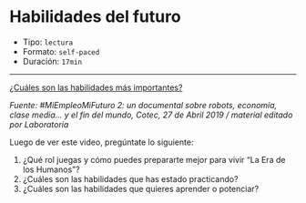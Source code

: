 # Habilidades del futuro

* Tipo: `lectura`
* Formato: `self-paced`
* Duración: `17min`

***

[¿Cuáles son las habilidades más importantes?](https://vimeo.com/421255025/)

*Fuente: #MiEmpleoMiFuturo 2: un documental sobre robots, economía, clase media... y el fin del mundo, Cotec, 27 de Abril 2019 / material editado por Laboratoria*

Luego de ver este video, pregúntate lo siguiente:

1. ¿Qué rol juegas y cómo puedes prepararte mejor para vivir “La Era de los Humanos”?
2. ¿Cuáles son las habilidades que has estado practicando?
3. ¿Cuáles son las habilidades que quieres aprender o potenciar?
